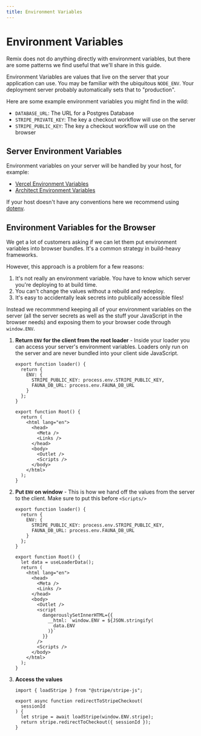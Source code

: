 ```yaml
---
title: Environment Variables
---
```


# Environment Variables

Remix does not do anything directly with environment variables, but there are some patterns we find useful that we'll share in this guide.

Environment Variables are values that live on the server that your application can use. You may be familiar with the ubiquitous `NODE_ENV`. Your deployment server probably automatically sets that to "production".

Here are some example environment variables you might find in the wild:

- `DATABASE_URL`: The URL for a Postgres Database
- `STRIPE_PRIVATE_KEY`: The key a checkout workflow will use on the server
- `STRIPE_PUBLIC_KEY`: The key a checkout workflow will use on the browser

## Server Environment Variables

Environment variables on your server will be handled by your host, for example:

- [Vercel Environment Variables](https://vercel.com/docs/environment-variables)
- [Architect Environment Variables](https://arc.codes/docs/en/reference/cli/env)

If your host doesn't have any conventions here we recommend using [dotenv](https://www.npmjs.com/package/dotenv).

## Environment Variables for the Browser

We get a lot of customers asking if we can let them put environment variables into browser bundles. It's a common strategy in build-heavy frameworks.

However, this approach is a problem for a few reasons:

1. It's not really an environment variable. You have to know which server you're deploying to at build time.
2. You can't change the values without a rebuild and redeploy.
3. It's easy to accidentally leak secrets into publically accessible files!

Instead we recommmend keeping all of your environment variables on the server (all the server secrets as well as the stuff your JavaScript in the browser needs) and exposing them to your browser code through `window.ENV`.

1. **Return `ENV` for the client from the root loader** - Inside your loader you can access your server's environment variables. Loaders only run on the server and are never bundled into your client side JavaScript.

   ```tsx [3-6]
   export function loader() {
     return {
       ENV: {
         STRIPE_PUBLIC_KEY: process.env.STRIPE_PUBLIC_KEY,
         FAUNA_DB_URL: process.env.FAUNA_DB_URL
       }
     };
   }

   export function Root() {
     return (
       <html lang="en">
         <head>
           <Meta />
           <Links />
         </head>
         <body>
           <Outlet />
           <Scripts />
         </body>
       </html>
     );
   }
   ```

2. **Put `ENV` on window** - This is how we hand off the values from the server to the client. Make sure to put this before `<Scripts/>`

   ```tsx [11, 20-24]
   export function loader() {
     return {
       ENV: {
         STRIPE_PUBLIC_KEY: process.env.STRIPE_PUBLIC_KEY,
         FAUNA_DB_URL: process.env.FAUNA_DB_URL
       }
     };
   }

   export function Root() {
     let data = useLoaderData();
     return (
       <html lang="en">
         <head>
           <Meta />
           <Links />
         </head>
         <body>
           <Outlet />
           <script
             dangerouslySetInnerHTML={{
               __html: `window.ENV = ${JSON.stringify(
                 data.ENV
               )}`
             }}
           />
           <Scripts />
         </body>
       </html>
     );
   }
   ```

3. **Access the values**

   ```tsx [4]
   import { loadStripe } from "@stripe/stripe-js";

   export async function redirectToStripeCheckout(
     sessionId
   ) {
     let stripe = await loadStripe(window.ENV.stripe);
     return stripe.redirectToCheckout({ sessionId });
   }
   ```
